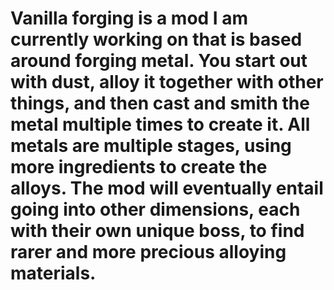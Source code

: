 # Vanilla forging is a mod I am currently working on that is based around forging metal. You start out with dust, alloy it together with other things, and then cast and smith the metal multiple times to create it. All metals are multiple stages, using more ingredients to create the alloys. The mod will eventually entail going into other dimensions, each with their own unique boss, to find rarer and more precious alloying materials.
